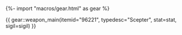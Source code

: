 {%- import "macros/gear.html" as gear %}

{{ gear::weapon_main(itemid="96221", typedesc="Scepter", stat=stat, sigil=sigil) }}
